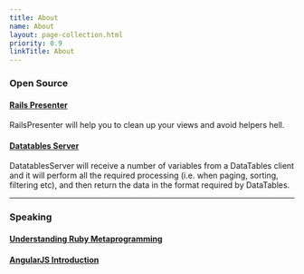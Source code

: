 ```yaml
---
title: About
name: About
layout: page-collection.html
priority: 0.9
linkTitle: About
---
```


### Open Source

#### [Rails Presenter](http://dfmonaco.github.io/rails_presenter/)

RailsPresenter will help you to clean up your views and avoid helpers hell.

#### [Datatables Server](http://dfmonaco.github.io/datatables_server/)

DatatablesServer will receive a number of variables from a DataTables client and it will perform all the required processing (i.e. when paging, sorting, filtering etc), and then return the data in the format required by DataTables.

<hr>

### Speaking

#### [Understanding Ruby Metaprogramming](http://dfmonaco.github.com/understanding_ruby_metaprogramming/#/)
#### [AngularJS Introduction](http://dfmonaco.github.io/angularjs-slides/#/)
